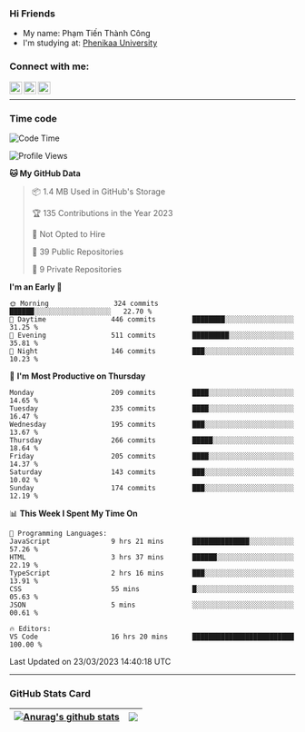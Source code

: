 ### Hi Friends

- My name: Phạm Tiến Thành Công
- I'm studying at: [Phenikaa University]


### Connect with me:
[<img align="left" alt="PhamTienThanhCong | Facebook" width="22px" src="https://upload.wikimedia.org/wikipedia/commons/thumb/1/16/Facebook-icon-1.png/640px-Facebook-icon-1.png" />][facebook]
[<img align="left" alt="PhamTienThanhCong | Zalo" width="22px" src="https://www.anphatpc.com.vn/template/anphat_2020v2/images/icon-zalo.jpg" />][zalo]
[<img align="left" alt="PhamTienThanhCong | LinkedIn" width="22px" src="https://cdn3.iconfinder.com/data/icons/inficons/512/linkedin.png" />][linkedin]

<br />

---

### Time code

<!--START_SECTION:waka-->
![Code Time](http://img.shields.io/badge/Code%20Time-947%20hrs%2047%20mins-blue)

![Profile Views](http://img.shields.io/badge/Profile%20Views-21-blue)

**🐱 My GitHub Data** 

> 📦 1.4 MB Used in GitHub's Storage 
 > 
> 🏆 135 Contributions in the Year 2023
 > 
> 🚫 Not Opted to Hire
 > 
> 📜 39 Public Repositories 
 > 
> 🔑 9 Private Repositories 
 > 
**I'm an Early 🐤** 

```text
🌞 Morning                324 commits         ██████░░░░░░░░░░░░░░░░░░░   22.70 % 
🌆 Daytime                446 commits         ████████░░░░░░░░░░░░░░░░░   31.25 % 
🌃 Evening                511 commits         █████████░░░░░░░░░░░░░░░░   35.81 % 
🌙 Night                  146 commits         ███░░░░░░░░░░░░░░░░░░░░░░   10.23 % 
```
📅 **I'm Most Productive on Thursday** 

```text
Monday                   209 commits         ████░░░░░░░░░░░░░░░░░░░░░   14.65 % 
Tuesday                  235 commits         ████░░░░░░░░░░░░░░░░░░░░░   16.47 % 
Wednesday                195 commits         ███░░░░░░░░░░░░░░░░░░░░░░   13.67 % 
Thursday                 266 commits         █████░░░░░░░░░░░░░░░░░░░░   18.64 % 
Friday                   205 commits         ████░░░░░░░░░░░░░░░░░░░░░   14.37 % 
Saturday                 143 commits         ███░░░░░░░░░░░░░░░░░░░░░░   10.02 % 
Sunday                   174 commits         ███░░░░░░░░░░░░░░░░░░░░░░   12.19 % 
```


📊 **This Week I Spent My Time On** 

```text
💬 Programming Languages: 
JavaScript               9 hrs 21 mins       ██████████████░░░░░░░░░░░   57.26 % 
HTML                     3 hrs 37 mins       ██████░░░░░░░░░░░░░░░░░░░   22.19 % 
TypeScript               2 hrs 16 mins       ███░░░░░░░░░░░░░░░░░░░░░░   13.91 % 
CSS                      55 mins             █░░░░░░░░░░░░░░░░░░░░░░░░   05.63 % 
JSON                     5 mins              ░░░░░░░░░░░░░░░░░░░░░░░░░   00.61 % 

🔥 Editors: 
VS Code                  16 hrs 20 mins      █████████████████████████   100.00 % 
```


 Last Updated on 23/03/2023 14:40:18 UTC
<!--END_SECTION:waka-->

---

### GitHub Stats Card

| <a href="https://github.com/phamtienthanhcong"><img align="center" src="https://github-readme-stats.vercel.app/api?username=PhamTienThanhCong&show_icons=true&include_all_commits=true&theme=buefy&hide_border=true&theme=ocean_dark" alt="Anurag's github stats" /></a> | <a href="https://github.com/phamtienthanhcong"><img align="center" src="https://github-readme-stats.vercel.app/api/top-langs/?username=PhamTienThanhCong&layout=compact&theme=buefy&hide_border=true&theme=ocean_dark" /></a> |
| ------------- | ------------- |

[Phenikaa University]: https://phenikaa-uni.edu.vn/vi
[facebook]: https://www.facebook.com/phamtienthanhcong
[linkedin]: https://linkedin.com/in/phamtienthanhcong
[zalo]: https://zalo.me/0396396332
[tiktok]: https://www.tiktok.com/@phamtienthanhcong
[web]: https://github.com/PhamTienThanhCong/web_dev
[min project]: https://github.com/PhamTienThanhCong/Project-Of-Web
[c and cpp]: https://github.com/PhamTienThanhCong/Code_C_and_Cpro
[python]: https://github.com/PhamTienThanhCong/Python_beginer
